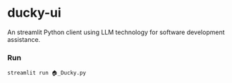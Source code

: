 # ducky-ui

An streamlit Python client using LLM technology for software development assistance.

### Run

```code
streamlit run 🏠_Ducky.py
```

